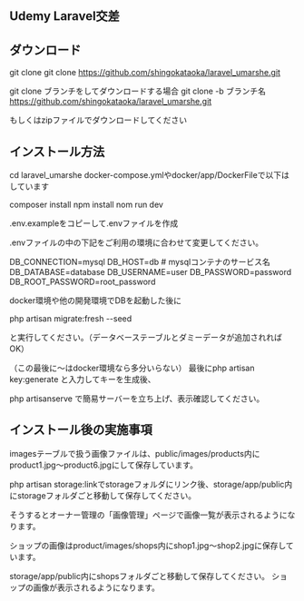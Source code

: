 ## Udemy Laravel交差

## ダウンロード

git clone
git clone https://github.com/shingokataoka/laravel_umarshe.git

git clone ブランチをしてダウンロードする場合
git clone -b ブランチ名 https://github.com/shingokataoka/laravel_umarshe.git

もしくはzipファイルでダウンロードしてください

## インストール方法

cd laravel_umarshe
docker-compose.ymlやdocker/app/DockerFileで以下はしています

composer install
npm install
nom run dev

.env.exampleをコピーして.envファイルを作成

.envファイルの中の下記をご利用の環境に合わせて変更してください。

DB_CONNECTION=mysql
DB_HOST=db # mysqlコンテナのサービス名
DB_DATABASE=database
DB_USERNAME=user
DB_PASSWORD=password
DB_ROOT_PASSWORD=root_password

docker環境や他の開発環境でDBを起動した後に

php artisan migrate:fresh --seed

と実行してください。（データベーステーブルとダミーデータが追加されればOK）

（この最後に〜はdocker環境なら多分いらない）
最後にphp artisan key:generate
と入力してキーを生成後、

php artisanserve
で簡易サーバーを立ち上げ、表示確認してください。

## インストール後の実施事項
imagesテーブルで扱う画像ファイルは、public/images/products内にproduct1.jpg〜product6.jpgにして保存しています。

php artisan storage:linkでstorageフォルダにリンク後、storage/app/public内にstorageフォルダごと移動して保存してください。

そうするとオーナー管理の「画像管理」ページで画像一覧が表示されるようになります。

ショップの画像はproduct/images/shops内にshop1.jpg〜shop2.jpgに保存しています。

storage/app/public内にshopsフォルダごと移動して保存してください。
ショップの画像が表示されるようになります。
